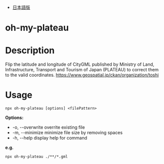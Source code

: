 - [日本語版](./README_JA.md)

# oh-my-plateau

# Description

Flip the latitude and longitude of CityGML published by Ministry of Land, Infrastructure, Transport and Tourism of Japan (PLATEAU) to correct them to the valid coordinates.
https://www.geospatial.jp/ckan/organization/toshi

# Usage

    npx oh-my-plateau [options] <filePattern>

**Options:**

- -o, --overwrite overrite existing file
- -m, --minimize minimize file size by removing spaces
- -h, --help display help for command

**e.g.**

    npx oh-my-plateau ./**/*.gml
